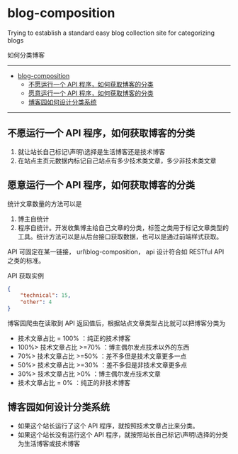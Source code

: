 # blog-composition

Trying to establish a standard easy blog collection site for categorizing blogs

如何分类博客

---

- [blog-composition](#blog-composition)
  - [不愿运行一个 API 程序，如何获取博客的分类](#不愿运行一个-api-程序如何获取博客的分类)
  - [愿意运行一个 API 程序，如何获取博客的分类](#愿意运行一个-api-程序如何获取博客的分类)
  - [博客园如何设计分类系统](#博客园如何设计分类系统)

---

## 不愿运行一个 API 程序，如何获取博客的分类

1. 就让站长自己标记\声明\选择是生活博客还是技术博客
2. 在站点主页元数据内标记自己站点有多少技术类文章，多少非技术类文章

## 愿意运行一个 API 程序，如何获取博客的分类

统计文章数量的方法可以是

1. 博主自统计
2. 程序自统计。开发收集博主给自己文章的分类，标签之类用于标记文章类型的工具。统计方法可以是从后台接口获取数据，也可以是通过前端样式获取。

API 可固定在某一链接， url\blog-composition， api 设计符合如 RESTful API 之类的标准。

API 获取实例

```json
{
    "technical": 15,
    "other": 4
}
```

博客园爬虫在读取到 API 返回值后，根据站点文章类型占比就可以把博客分类为

- 技术文章占比 = 100% ：纯正的技术博客
- 100%> 技术文章占比 >=70% ：博主偶尔发点技术以外的东西
- 70%> 技术文章占比 >=50% ：差不多但是技术文章更多一点
- 50%> 技术文章占比 >=30% ：差不多但是非技术文章更多点
- 30%> 技术文章占比 >0% ：博主偶尔发点技术文章
- 技术文章占比 = 0% ：纯正的非技术博客

## 博客园如何设计分类系统

- 如果这个站长运行了这个 API 程序，就按照技术文章占比来分类。
- 如果这个站长没有运行这个 API 程序，就按照站长自己标记\声明\选择的分类为生活博客或技术博客
